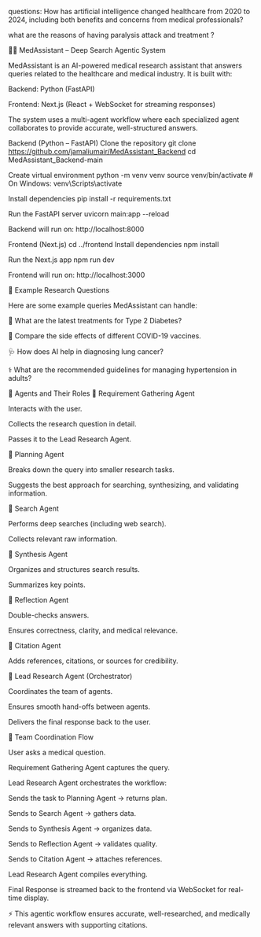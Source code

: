 questions: How has artificial intelligence changed healthcare from 2020 to 2024, including both benefits and concerns from medical professionals?

what are the reasons of having paralysis attack and treatment ?

🧑‍⚕️ MedAssistant – Deep Search Agentic System

MedAssistant is an AI-powered medical research assistant that answers queries related to the healthcare and medical industry. It is built with:

Backend: Python (FastAPI)

Frontend: Next.js (React + WebSocket for streaming responses)

The system uses a multi-agent workflow where each specialized agent collaborates to provide accurate, well-structured answers.

Backend (Python – FastAPI)
Clone the repository
git clone https://github.com/jamaliumair/MedAssistant_Backend cd MedAssistant_Backend-main

Create virtual environment
python -m venv venv source venv/bin/activate # On Windows: venv\Scripts\activate

Install dependencies
pip install -r requirements.txt

Run the FastAPI server
uvicorn main:app --reload

Backend will run on: http://localhost:8000

Frontend (Next.js) cd ../frontend
Install dependencies
npm install

Run the Next.js app
npm run dev

Frontend will run on: http://localhost:3000

📝 Example Research Questions

Here are some example queries MedAssistant can handle:

🧬 What are the latest treatments for Type 2 Diabetes?

💊 Compare the side effects of different COVID-19 vaccines.

🩺 How does AI help in diagnosing lung cancer?

⚕️ What are the recommended guidelines for managing hypertension in adults?

🧩 Agents and Their Roles 🔹 Requirement Gathering Agent

Interacts with the user.

Collects the research question in detail.

Passes it to the Lead Research Agent.

🔹 Planning Agent

Breaks down the query into smaller research tasks.

Suggests the best approach for searching, synthesizing, and validating information.

🔹 Search Agent

Performs deep searches (including web search).

Collects relevant raw information.

🔹 Synthesis Agent

Organizes and structures search results.

Summarizes key points.

🔹 Reflection Agent

Double-checks answers.

Ensures correctness, clarity, and medical relevance.

🔹 Citation Agent

Adds references, citations, or sources for credibility.

🔹 Lead Research Agent (Orchestrator)

Coordinates the team of agents.

Ensures smooth hand-offs between agents.

Delivers the final response back to the user.

🤝 Team Coordination Flow

User asks a medical question.

Requirement Gathering Agent captures the query.

Lead Research Agent orchestrates the workflow:

Sends the task to Planning Agent → returns plan.

Sends to Search Agent → gathers data.

Sends to Synthesis Agent → organizes data.

Sends to Reflection Agent → validates quality.

Sends to Citation Agent → attaches references.

Lead Research Agent compiles everything.

Final Response is streamed back to the frontend via WebSocket for real-time display.

⚡ This agentic workflow ensures accurate, well-researched, and medically relevant answers with supporting citations.
